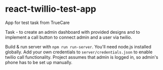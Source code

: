 # react-twillio-test-app
App for test task from TrueCare

Task - to create an admin dashboard with provided designs and to implement a call button to connect admin and a user via twilio.

Build & run server with `npm run run-server`. You'll need node.js installed globally.
Add your own credentials to `server/credentials.json` to enable twilio call functionality. Project assumes that admin is logged in, so admin's phone has to be set up manually.
